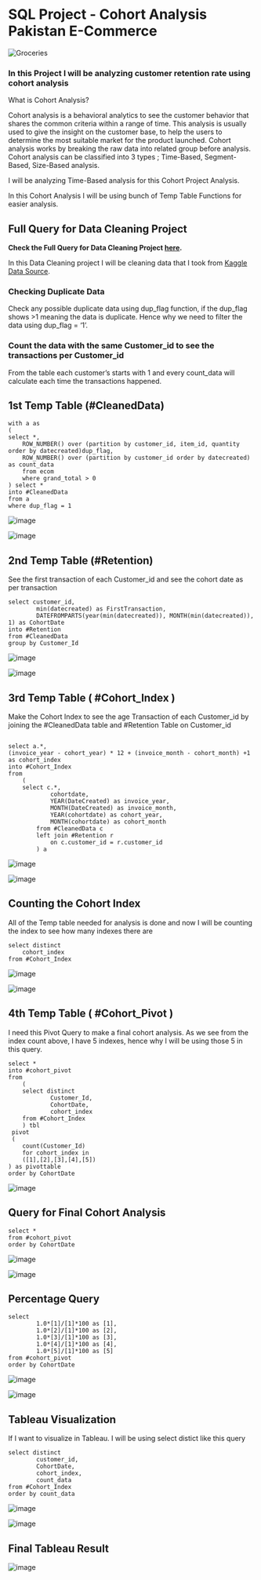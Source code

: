 
# SQL Project - Cohort Analysis Pakistan E-Commerce


![Groceries](https://github.com/DenidyaFadiya/CohortAnalysis/assets/129844542/86e9077a-3945-4e58-8ff2-bbb93821309e)

### In this Project I will be analyzing customer retention rate using cohort analysis

What is Cohort Analysis?

Cohort analysis is a behavioral analytics to see the customer behavior that shares the common criteria within a range of time. This analysis is usually used to give the insight on the customer base, to help the users to determine the most suitable market for the product launched. Cohort analysis works by breaking the raw data into related group before analysis. Cohort analysis can be classified into 3 types ; Time-Based, Segment-Based, Size-Based analysis. 

I will be analyzing Time-Based analysis for this Cohort Project Analysis.

In this Cohort Analysis I will be using bunch of Temp Table Functions for easier analysis.

## Full Query for Data Cleaning Project
**Check the Full Query for Data Cleaning Project [here](https://github.com/DenidyaFadiya/Cohort_Analysis_PakistanECommerce/blob/main/Full%20Query%20-%20Cohort%20Analysis%20Pakistan%20E-Commerce).**

In this Data Cleaning project I will be cleaning data that I took from [Kaggle Data Source](https://www.kaggle.com/datasets/zusmani/pakistans-largest-ecommerce-dataset).

### Checking Duplicate Data
Check any possible duplicate data using dup_flag function, if the dup_flag shows >1 meaning the data is duplicate. Hence why we need to filter the data using dup_flag = ‘1’.

### Count the data with the same Customer_id to see the transactions per Customer_id
From the table each customer’s starts with 1 and every count_data will calculate each time the transactions happened. 


## 1st Temp Table (#CleanedData)

```
with a as
(
select *,
	ROW_NUMBER() over (partition by customer_id, item_id, quantity order by datecreated)dup_flag,
	ROW_NUMBER() over (partition by customer_id order by datecreated) as count_data
	from ecom
	where grand_total > 0
) select *
into #CleanedData
from a 
where dup_flag = 1
```

 ![image](https://github.com/DenidyaFadiya/CohortAnalysis/assets/129844542/97b42611-3e0d-473f-b87e-1b834cd01057)

![image](https://github.com/DenidyaFadiya/CohortAnalysis/assets/129844542/eb2f3f35-76a0-4f38-b388-95c12c67a068)


## 2nd Temp Table (#Retention)
See the first transaction of each Customer_id and see the cohort date as per transaction

```
select customer_id,
		min(datecreated) as FirstTransaction,
		DATEFROMPARTS(year(min(datecreated)), MONTH(min(datecreated)), 1) as CohortDate
into #Retention
from #CleanedData
group by Customer_Id
```

![image](https://github.com/DenidyaFadiya/CohortAnalysis/assets/129844542/f8f99645-48a2-426f-a1f6-1e50358e09e1)

 ![image](https://github.com/DenidyaFadiya/CohortAnalysis/assets/129844542/f7cf20c3-8f8f-4156-b8f5-f839c6f1ac88)


## 3rd Temp Table ( #Cohort_Index )
Make the Cohort Index to see the age Transaction of each Customer_id by joining the #CleanedData table and #Retention Table on Customer_id 

```

select a.*,
(invoice_year - cohort_year) * 12 + (invoice_month - cohort_month) +1 as cohort_index
into #Cohort_Index 
from
	(
	select c.*,
			cohortdate,
			YEAR(DateCreated) as invoice_year,
			MONTH(DateCreated) as invoice_month,
			YEAR(cohortdate) as cohort_year,
			MONTH(cohortdate) as cohort_month
		from #CleanedData c
		left join #Retention r
			on c.customer_id = r.customer_id
		) a
  ```
  
![image](https://github.com/DenidyaFadiya/CohortAnalysis/assets/129844542/06059e6d-cff8-4272-823d-e09bc81c79b3)

![image](https://github.com/DenidyaFadiya/CohortAnalysis/assets/129844542/faff6a83-52e1-458e-8e4b-ca74b29cbb2c)


## Counting the Cohort Index
All of the Temp table needed for analysis is done and now I will be counting the index to see how many indexes there are
 
```
select distinct 
	cohort_index
from #Cohort_Index
```

![image](https://github.com/DenidyaFadiya/CohortAnalysis/assets/129844542/282f5113-6310-4fa0-9f94-b61fa36a9790)



![image](https://github.com/DenidyaFadiya/CohortAnalysis/assets/129844542/eae048a2-7b59-4b9b-a2de-c5711977d063)


## 4th Temp Table ( #Cohort_Pivot )
I need this Pivot Query to make a final cohort analysis. 
As we see from the index count above, I have 5 indexes, hence why I will be using those 5 in this query. 

```
select *
into #cohort_pivot
from
	(
	select distinct
			Customer_Id,
			CohortDate,
			cohort_index
	from #Cohort_Index
	) tbl
 pivot
 (
	count(Customer_Id)
	for cohort_index in 
	([1],[2],[3],[4],[5])
) as pivottable
order by CohortDate
```

![image](https://github.com/DenidyaFadiya/CohortAnalysis/assets/129844542/6bd8b70d-3a40-4c0c-b1a0-faef0881cf2b)

## Query for Final Cohort Analysis

```
select *
from #cohort_pivot
order by CohortDate
```

![image](https://github.com/DenidyaFadiya/CohortAnalysis/assets/129844542/cd772a38-4b73-4c69-ae25-1f24cb17c5c5)

![image](https://github.com/DenidyaFadiya/CohortAnalysis/assets/129844542/751d975a-f5a4-4726-9445-533ed8bca1d1)

## Percentage Query
 
```
select  
		1.0*[1]/[1]*100 as [1], 
		1.0*[2]/[1]*100 as [2],
		1.0*[3]/[1]*100 as [3],
		1.0*[4]/[1]*100 as [4],
		1.0*[5]/[1]*100 as [5]
from #cohort_pivot
order by CohortDate
```

![image](https://github.com/DenidyaFadiya/CohortAnalysis/assets/129844542/f799b85a-50d0-4031-a787-9d3c047e2bd6)

 ![image](https://github.com/DenidyaFadiya/CohortAnalysis/assets/129844542/a2d5a8a3-e7c0-4619-abe0-4560da1eb084)


## Tableau Visualization 
If I want to visualize in Tableau. I will be using select distict like this query

```
select distinct
		customer_id,
		CohortDate,
		cohort_index,
		count_data
from #Cohort_Index
order by count_data
```

![image](https://github.com/DenidyaFadiya/CohortAnalysis/assets/129844542/7348df06-361f-4504-81f8-68dacf82c9ad)

![image](https://github.com/DenidyaFadiya/CohortAnalysis/assets/129844542/91a0ea36-e3eb-4d00-8a71-bf59f7abb97b)

## Final Tableau Result

![image](https://github.com/DenidyaFadiya/CohortAnalysis/assets/129844542/21e98eb6-5466-41e9-a1da-dfdf36e0463f)

 

 
